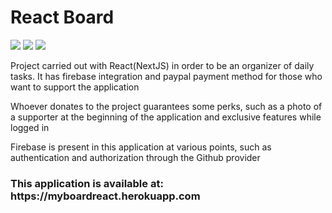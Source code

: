 <h1> React Board </h1>
<img src="https://user-images.githubusercontent.com/101595139/195714506-151e9eed-ada5-4454-8b6b-c24106b4c6b6.png" />
<img src="https://user-images.githubusercontent.com/101595139/195714847-cd02e947-1f5c-436f-9cc2-0f629d73ba02.png" />
<img src="https://user-images.githubusercontent.com/101595139/195715007-602ed09d-adce-4b1e-ad77-06423e80bd10.png" />


Project carried out with React(NextJS) in order to be an organizer of daily tasks.
It has firebase integration and paypal payment method for those who want to support the application


Whoever donates to the project guarantees some perks, such as a photo of a supporter at the beginning of the application and exclusive features while logged in

Firebase is present in this application at various points, such as authentication and authorization through the Github provider


<h3>This application is available at: https://myboardreact.herokuapp.com </h3>

